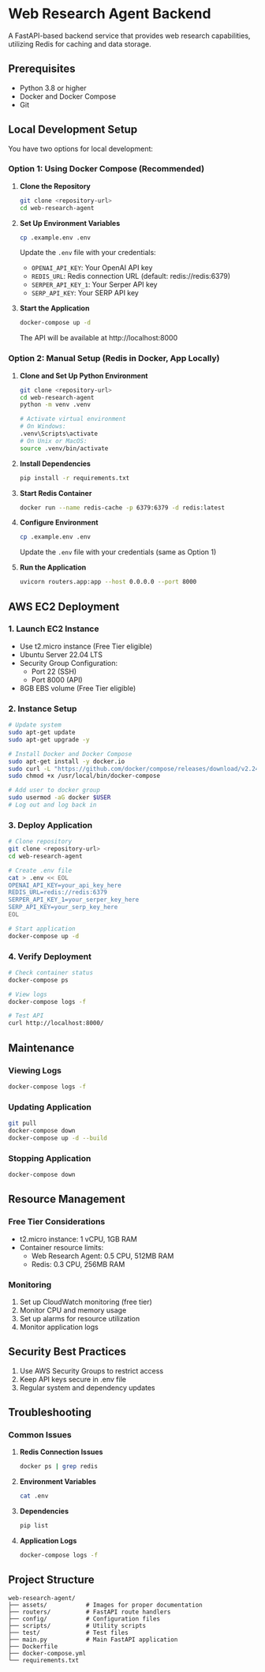 # Web Research Agent Backend

A FastAPI-based backend service that provides web research capabilities, utilizing Redis for caching and data storage.

## Prerequisites

- Python 3.8 or higher
- Docker and Docker Compose
- Git

## Local Development Setup

You have two options for local development:

### Option 1: Using Docker Compose (Recommended)

1. **Clone the Repository**
   ```bash
   git clone <repository-url>
   cd web-research-agent
   ```

2. **Set Up Environment Variables**
   ```bash
   cp .example.env .env
   ```
   Update the `.env` file with your credentials:
   - `OPENAI_API_KEY`: Your OpenAI API key
   - `REDIS_URL`: Redis connection URL (default: redis://redis:6379)
   - `SERPER_API_KEY_1`: Your Serper API key
   - `SERP_API_KEY`: Your SERP API key

3. **Start the Application**
   ```bash
   docker-compose up -d
   ```
   The API will be available at http://localhost:8000

### Option 2: Manual Setup (Redis in Docker, App Locally)

1. **Clone and Set Up Python Environment**
   ```bash
   git clone <repository-url>
   cd web-research-agent
   python -m venv .venv
   
   # Activate virtual environment
   # On Windows:
   .venv\Scripts\activate
   # On Unix or MacOS:
   source .venv/bin/activate
   ```

2. **Install Dependencies**
   ```bash
   pip install -r requirements.txt
   ```

3. **Start Redis Container**
   ```bash
   docker run --name redis-cache -p 6379:6379 -d redis:latest
   ```

4. **Configure Environment**
   ```bash
   cp .example.env .env
   ```
   Update the `.env` file with your credentials (same as Option 1)

5. **Run the Application**
   ```bash
   uvicorn routers.app:app --host 0.0.0.0 --port 8000
   ```

## AWS EC2 Deployment

### 1. Launch EC2 Instance
- Use t2.micro instance (Free Tier eligible)
- Ubuntu Server 22.04 LTS
- Security Group Configuration:
  - Port 22 (SSH)
  - Port 8000 (API)
- 8GB EBS volume (Free Tier eligible)

### 2. Instance Setup
```bash
# Update system
sudo apt-get update
sudo apt-get upgrade -y

# Install Docker and Docker Compose
sudo apt-get install -y docker.io
sudo curl -L "https://github.com/docker/compose/releases/download/v2.24.1/docker-compose-$(uname -s)-$(uname -m)" -o /usr/local/bin/docker-compose
sudo chmod +x /usr/local/bin/docker-compose

# Add user to docker group
sudo usermod -aG docker $USER
# Log out and log back in
```

### 3. Deploy Application
```bash
# Clone repository
git clone <repository-url>
cd web-research-agent

# Create .env file
cat > .env << EOL
OPENAI_API_KEY=your_api_key_here
REDIS_URL=redis://redis:6379
SERPER_API_KEY_1=your_serper_key_here
SERP_API_KEY=your_serp_key_here
EOL

# Start application
docker-compose up -d
```

### 4. Verify Deployment
```bash
# Check container status
docker-compose ps

# View logs
docker-compose logs -f

# Test API
curl http://localhost:8000/
```

## Maintenance

### Viewing Logs
```bash
docker-compose logs -f
```

### Updating Application
```bash
git pull
docker-compose down
docker-compose up -d --build
```

### Stopping Application
```bash
docker-compose down
```

## Resource Management

### Free Tier Considerations
- t2.micro instance: 1 vCPU, 1GB RAM
- Container resource limits:
  - Web Research Agent: 0.5 CPU, 512MB RAM
  - Redis: 0.3 CPU, 256MB RAM

### Monitoring
1. Set up CloudWatch monitoring (free tier)
2. Monitor CPU and memory usage
3. Set up alarms for resource utilization
4. Monitor application logs

## Security Best Practices
1. Use AWS Security Groups to restrict access
2. Keep API keys secure in .env file
3. Regular system and dependency updates

## Troubleshooting

### Common Issues
1. **Redis Connection Issues**
   ```bash
   docker ps | grep redis
   ```

2. **Environment Variables**
   ```bash
   cat .env
   ```

3. **Dependencies**
   ```bash
   pip list
   ```

4. **Application Logs**
   ```bash
   docker-compose logs -f
   ```

## Project Structure
```
web-research-agent/
├── assets/           # Images for proper documentation
├── routers/          # FastAPI route handlers
├── config/           # Configuration files
├── scripts/          # Utility scripts
├── test/             # Test files
├── main.py           # Main FastAPI application
├── Dockerfile
├── docker-compose.yml
└── requirements.txt
``` 